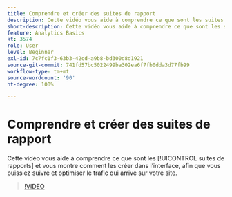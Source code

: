 ```yaml
---
title: Comprendre et créer des suites de rapport
description: Cette vidéo vous aide à comprendre ce que sont les suites de rapports, et vous montre comment les créer dans lʼinterface, afin que vous puissiez suivre et optimiser lʼanalyse des personnes qui se rendent sur votre site.
short-description: Cette vidéo vous aide à comprendre ce que sont les suites de rapports et comment les créer.
feature: Analytics Basics
kt: 3574
role: User
level: Beginner
exl-id: 7c7fc1f3-63b3-42cd-a9b8-bd300d8d1921
source-git-commit: 741fd57bc5022499ba302ea6f7fb0dda3d77fb99
workflow-type: tm+mt
source-wordcount: '90'
ht-degree: 100%

---
```


# Comprendre et créer des suites de rapport

Cette vidéo vous aide à comprendre ce que sont les [!UICONTROL suites de rapports] et vous montre comment les créer dans lʼinterface, afin que vous puissiez suivre et optimiser le trafic qui arrive sur votre site.

>[!VIDEO](https://video.tv.adobe.com/v/3424565/?quality=12&learn=on&captions=fre_fr)
